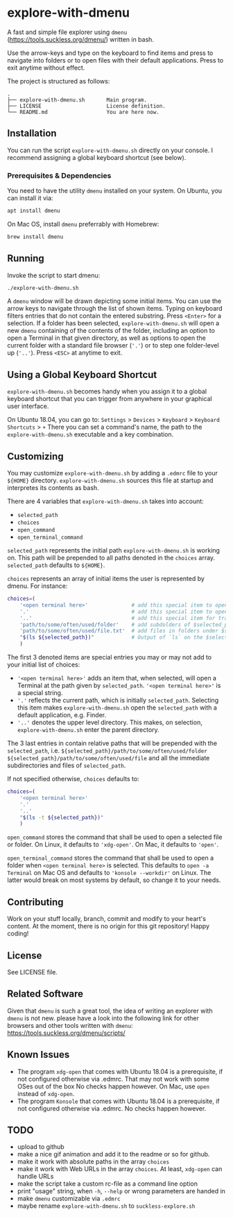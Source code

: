 # explore-with-dmenu
A fast and simple file explorer using `dmenu` (https://tools.suckless.org/dmenu/) written in bash.

Use the arrow-keys and type on the keyboard to find items and press <Enter> to navigate into folders
or to open files with their default applications. Press <ESC> to exit anytime without effect.

The project is structured as follows:
```
.
├── explore-with-dmenu.sh       Main program.
├── LICENSE                     License definition.
└── README.md                   You are here now.
```


## Installation
You can run the script `explore-with-dmenu.sh` directly on your console.
I recommend assigning a global keyboard shortcut (see below).


### Prerequisites & Dependencies
You need to have the utility `dmenu` installed on your system.
On Ubuntu, you can install it via:
```bash
apt install dmenu
```

On Mac OS, install `dmenu` preferrably with Homebrew:
```bash
brew install dmenu
```


## Running
Invoke the script to start dmenu:
```bash
./explore-with-dmenu.sh
```

A `dmenu` window will be drawn depicting some initial items. You can use the arrow keys to navigate
through the list of shown items. Typing on keyboard filters entries that do not contain the entered
substring. Press `<Enter>` for a selection. If a folder has been selected, `explore-with-dmenu.sh`
will open a new `dmenu` containing of the contents of the folder, including an option to open a
Terminal in that given directory, as well as options to open the current folder with a standard
file browser (`'.'`) or to step one folder-level up (`'..'`). Press `<ESC>` at anytime to exit.


## Using a Global Keyboard Shortcut

`explore-with-dmenu.sh` becomes handy when you assign it to a global keyboard shortcut
that you can trigger from anywhere in your graphical user interface.

On Ubuntu 18.04, you can go to:
`Settings` > `Devices` > `Keyboard` > `Keyboard Shortcuts` > `+`
There you can set a command's name, the path to the `explore-with-dmenu.sh` executable
and a key combination.


## Customizing

You may customize `explore-with-dmenu.sh` by adding a `.edmrc` file to your `${HOME}` directory.
`explore-with-dmenu.sh` sources this file at startup and interpretes its contents as bash.

There are 4 variables that `explore-with-dmenu.sh` takes into account:
- `selected_path`
- `choices`
- `open_command`
- `open_terminal_command`


`selected_path` represents the initial path `explore-with-dmenu.sh` is working on.
This path will be prepended to all paths denoted in the `choices` array. `selected_path` defaults
to `${HOME}`.


`choices` represents an array of initial items the user is represented by dmenu.
For instance:
```bash
choices=(
    '<open terminal here>'              # add this special item to open a terminal at $selected_path
    '.'                                 # add this special item to open $selected_path
    '..'                                # add this special item for traverse to the parent folder
    'path/to/some/often/used/folder'    # add subdolders of $selected_path like this
    'path/to/some/often/used/file.txt'  # add files in folders under $selected_path like this
    "$(ls ${selected_path})"            # Output of `ls` on the $selected_path
    )
```

The first 3 denoted items are special entries you may or may not add to your initial list of
choices:
- `'<open terminal here>'` adds an item that, when selected, will open a Terminal at the
  path given by `selected_path`. `'<open terminal here>'` is a special string.
- `'.'` reflects the current path, which is initially `selected_path`. Selecting this item makes
  `explore-with-dmenu.sh` open the `selected_path` with a default application, e.g. Finder.
- `'..'` denotes the upper level directory. This makes, on selection, `explore-with-dmenu.sh`
  enter the parent directory.

The 3 last entries in contain relative paths that will be prepended with the `selected_path`, i.e.
`${selected_path}/path/to/some/often/used/folder` `${selected_path}/path/to/some/often/used/file`
and all the immediate subdirectories and files of `selected_path`.

If not specified otherwise, `choices` defaults to:
```bash
choices=(
    '<open terminal here>'
    '.'
    '..'
    "$(ls -t ${selected_path})"
    )
```


`open_command` stores the command that shall be used to open a selected file or folder.
On Linux, it defaults to `'xdg-open'`. On Mac, it defaults to `'open'`.


`open_terminal_command` stores the command that shall be used to open a folder when
`<open terminal here>` is selected. This defaults to `open -a Terminal` on Mac OS and defaults to
`'konsole --workdir'` on Linux. The latter would break on most systems by default, so change it to
your needs.


## Contributing
Work on your stuff locally, branch, commit and modify to your heart's content.
At the moment, there is no origin for this git repository!
Happy coding!


## License
See LICENSE file.


## Related Software

Given that `dmenu` is such a great tool, the idea of writing an explorer with `dmenu` is not new.
please have a look into the following link for other browsers and other tools written with `dmenu`:
https://tools.suckless.org/dmenu/scripts/


## Known Issues

- The program `xdg-open` that comes with Ubuntu 18.04 is a prerequisite,
  if not configured otherwise via .edmrc. That may not work with some OSes out of the box
  No checks happen however. On Mac, use `open` instead of `xdg-open`.
- The program `Konsole` that comes with Ubuntu 18.04 is a prerequisite,
  if not configured otherwise via .edmrc.
  No checks happen however.


## TODO

- upload to github
- make a nice gif animation and add it to the readme or so for github.
- make it work with absolute paths in the array `choices`
- make it work with Web URLs in the array `choices`. At least, `xdg-open` can handle URLs
- make the script take a custom rc-file as a command line option
- print "usage" string, when `-h`, `--help` or wrong parameters are handed in
- make `dmenu` customizable via `.edmrc`
- maybe rename `explore-with-dmenu.sh` to `suckless-explore.sh`
